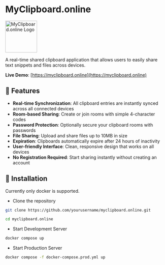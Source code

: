 # MyClipboard.online

<p>
  <img src="https://myclipboard.online/logo.png" alt="MyClipboard.online Logo" width="100">
</p>

A real-time shared clipboard application that allows users to easily share text snippets and files across devices.

**Live Demo**: [https://myclipboard.online](https://myclipboard.online)

## 🚀 Features

- **Real-time Synchronization**: All clipboard entries are instantly synced across all connected devices
- **Room-based Sharing**: Create or join rooms with simple 4-character codes
- **Password Protection**: Optionally secure your clipboard rooms with passwords
- **File Sharing**: Upload and share files up to 10MB in size
- **Expiration**: Clipboards automatically expire after 24 hours of inactivity
- **User-friendly Interface**: Clean, responsive design that works on all devices
- **No Registration Required**: Start sharing instantly without creating an account

## 🚀 Installation

Currently only docker is supported.

- Clone the repository
```bash
git clone https://github.com/yourusername/myclipboard.online.git

cd myclipboard.online
```

- Start Development Server
```bash
docker compose up
```

- Start Production Server
```bash
docker compose -f docker-compose.prod.yml up
```